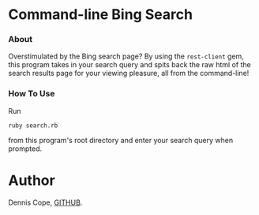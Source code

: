 # Command-line Bing Search

### About
Overstimulated by the Bing search page? By using the `rest-client` gem, this program takes in your search query and spits back the raw html of the search results page for your viewing pleasure, all from the command-line!

### How To Use
Run 
```
ruby search.rb
``` 
from this program's root directory and enter your search query when prompted.

# Author
Dennis Cope, [GITHUB](https://github.com/coped).
